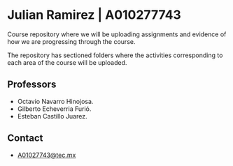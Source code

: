 # Julian Ramirez | A010277743

Course repository where we will be uploading assignments and evidence of how we are progressing through the course.

The repository has sectioned folders where the activities corresponding to each area of the course will be uploaded.

## Professors
- Octavio Navarro Hinojosa.
- Gilberto Echeverria Furió.
- Esteban Castillo Juarez.

## Contact
- A01027743@tec.mx


